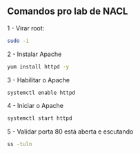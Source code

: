 ## Comandos pro lab de NACL

1 - Virar root:

```sh
sudo -i
```

2 - Instalar Apache

```sh
yum install httpd -y
```

3 - Habilitar o Apache

```sh
systemctl enable httpd
```

4 - Iniciar o Apache

```sh
systemctl start httpd
```

5 - Validar porta 80 está aberta e escutando

```sh
ss -tuln
```